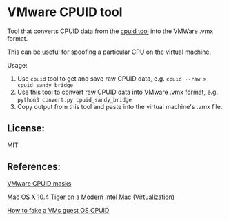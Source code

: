 # VMware CPUID tool

Tool that converts CPUID data from the [cpuid tool](http://www.etallen.com/cpuid.html) into
the VMWare .vmx format.

This can be useful for spoofing a particular CPU on the virtual machine.

Usage:
  1. Use `cpuid` tool to get and save raw CPUID data, e.g. `cpuid --raw > cpuid_sandy_bridge`
  2. Use this tool to convert raw CPUID data into VMware .vmx format, e.g.
     `python3 convert.py cpuid_sandy_bridge`
  3. Copy output from this tool and paste into the virtual machine's .vmx file.

## License:
MIT

## References:
[VMware CPUID masks](https://news.ycombinator.com/item?id=14084148)

[Mac OS X 10.4 Tiger on a Modern Intel Mac (Virtualization)](https://forums.macrumors.com/threads/mac-os-x-10-4-tiger-on-a-modern-intel-mac-virtualization.2162582/)

[How to fake a VMs guest OS CPUID](http://vknowledge.net/2014/04/17/how-to-fake-a-vms-guest-os-cpuid/)
